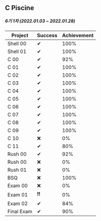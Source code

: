 ## C Piscine

##### 6기 1차 (2022.01.03 ~ 2022.01.28)

| Project | Success | Achievement |
| --------- | --------- | ---------- |
| Shell 00 | ✔ | 100% |
| Shell 01 | ✔ | 100% |
| C 00 | ✔ | 92% |
| C 01 | ✔ | 100% |
| C 02 | ✔ | 100% |
| C 03 | ✔ | 100% |
| C 04 | ✔ | 100% |
| C 05 | ✔ | 100% |
| C 06 | ✔ | 100% |
| C 07 | ✔ | 100% |
| C 08 | ✔ | 100% |
| C 09 | ✔ | 100% |
| C 10 | ❌ | 0% |
| C 11 | ✔ | 80% |
| Rush 00 | ✔ | 92% |
| Rush 00 | ❌ | 0% |
| Rush 01 | ❌ | 0% |
| BSQ | ❌ | 100% |
| Exam 00 | ❌ | 0% |
| Exam 01 | ❗❗ | 0% |
| Exam 02 | ✔ | 84% |
| Final Exam | ✔ | 90% |
